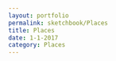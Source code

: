 ```yaml
--- 
layout: portfolio 
permalink: sketchbook/Places 
title: Places 
date: 1-1-2017 
category: Places 
---
```


